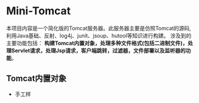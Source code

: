 # Mini-Tomcat
本项目内容是一个简化版的Tomcat服务器。此服务器主要是仿照Tomcat的源码,利用Java基础、反射、log4j、junit、jsoup、hutool等知识进行构建。
涉及到的主要功能包括：
    **构建Tomcat内置对象，处理多种文件格式(包括二进制文件)，处理Servlet请求，处理Jsp请求，客户端跳转，过滤器，文件部署以及监听器的功能**。

## Tomcat内置对象
   - 手工样
